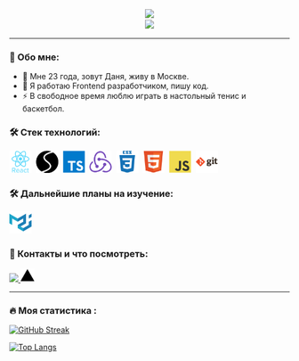 <div id="header" align="center">
  <img src="https://media.giphy.com/media/M9gbBd9nbDrOTu1Mqx/giphy.gif" width="100"/>
  <div id="badges">
    <img src="https://komarev.com/ghpvc/?username=Wycctrujjla109121&style=flat-square&color=blue"/>
  </div>
</div>

---
### :bricks: Обо мне:
- :bug: Мне 23 года, зовут Даня, живу в Москве.
- :telescope: Я работаю Frontend разработчиком, пишу код.
- :zap: В свободное время люблю играть в настольный тенис и баскетбол.

### :hammer_and_wrench: Стек технологий:
<div>
  <img src="https://github.com/devicons/devicon/blob/master/icons/react/react-original-wordmark.svg" title="React" alt="React" width="40" height="40"/>&nbsp;
  <img src="https://github.com/devicons/devicon/blob/master/icons/swiper/swiper-original.svg" title="Swiper" alr="Swiper" width="40" height="40"/>&nbsp;
  <img src="https://github.com/devicons/devicon/blob/master/icons/typescript/typescript-plain.svg" title="TypeScript" alr="TypeScript" width="40" height="40"/>&nbsp;
  <img src="https://github.com/devicons/devicon/blob/master/icons/redux/redux-original.svg" title="Redux" alt="Redux " width="40" height="40"/>&nbsp;
  <img src="https://github.com/devicons/devicon/blob/master/icons/css3/css3-plain-wordmark.svg"  title="CSS3" alt="CSS" width="40" height="40"/>&nbsp;
  <img src="https://github.com/devicons/devicon/blob/master/icons/html5/html5-original.svg" title="HTML5" alt="HTML" width="40" height="40"/>&nbsp;
  <img src="https://github.com/devicons/devicon/blob/master/icons/javascript/javascript-original.svg" title="JavaScript" alt="JavaScript" width="40" height="40"/>&nbsp;
  <img src="https://github.com/devicons/devicon/blob/master/icons/git/git-original-wordmark.svg" title="Git" **alt="Git" width="40" height="40"/>
</div>

### :hammer_and_wrench: Дальнейшие планы на изучение:
<div>
  <img src="https://github.com/devicons/devicon/blob/master/icons/materialui/materialui-original.svg" title="Material UI" alt="Material UI" width="40" height="40"/>&nbsp;
</div>

### :monocle_face: Контакты и что посмотреть:
<a href="https://t.me/ILLIDAN109" title="Telegram">
  <img src="https://i.giphy.com/media/v1.Y2lkPTc5MGI3NjExbGVma3dtM3Q5eDI4dzhvejc0Y2VhcWJoeTlydnl0bTd4ZGhvdjl1dSZlcD12MV9pbnRlcm5hbF9naWZfYnlfaWQmY3Q9Zw/ya4eevXU490Iw/giphy.gif" width="25"/>
</a>
<a href="https://vercel.com/wycctrujjla109121s-projects" title="Сюда выкладываю иногда что-то прикольное" >
  <img src="https://github.com/devicons/devicon/blob/master/icons/vercel/vercel-original.svg" alt="Vercel" width="25"/>
</a>

---
### :fire: Моя статистика :
[![GitHub Streak](https://github-readme-streak-stats.herokuapp.com?user=Wycctrujjla109121&theme=merko&locale=ru)](https://git.io/streak-stats)

[![Top Langs](https://github-readme-stats.vercel.app/api/top-langs/?username=Wycctrujjla109121&layout=compact&theme=vision-friendly-dark)](https://github.com/anuraghazra/github-readme-stats)
